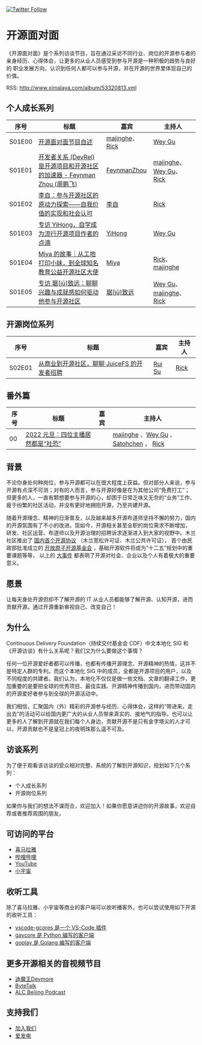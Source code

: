 [![Twitter Follow](https://img.shields.io/twitter/follow/osf2f?style=social)](https://twitter.com/osf2f)

# 开源面对面

《开源面对面》是个系列访谈节目，旨在通过采访不同行业、岗位的开源参与者的亲身经历、心得体会，让更多的从业人员感受到参与开源是一种积极的趋势与良好的
职业发展方向，认识到任何人都可以参与开源，并在开源的世界里体现自己的价值。

RSS: http://www.ximalaya.com/album/53320813.xml

## 个人成长系列

| 序号 | 标题 | 嘉宾 | 主持人 |
|:---:|---|---|---|
| S01E00 | [开源面对面节目自述](https://www.ximalaya.com/sound/456334989) | [majinghe](https://github.com/majinghe)、[Rick](https://github.com/linuxsuren) | [Wey Gu](https://github.com/wey-gu) |
| S01E01 | [开发者关系 (DevRel) 是开源项目和开源社区的加速器 - Feynman Zhou (周鹏飞)](https://www.ximalaya.com/sound/465458545) | [FeynmanZhou](https://github.com/FeynmanZhou) | [majinghe](https://github.com/majinghe)、[Wey Gu](https://github.com/wey-gu)、[Rick](https://github.com/linuxsuren) |
| S01E02 | [李自：参与开源社区的原动力探索——自我价值的实现和社会认可](https://www.ximalaya.com/sound/466962028) | [李自](https://github.com/robekeane) | [Rick](https://github.com/linuxsuren) |
| S01E03 | [专访 YiHong，自学成为流行开源项目作者的点滴](https://www.ximalaya.com/sound/474215643) | [YiHong](https://github.com/yihong0618) | [Wey Gu](https://github.com/wey-gu) |
| S01E04 | [Miya 的故事｜从工地打印小妹，到全球知名教育公益开源社区大使](https://www.ximalaya.com/sound/484328758) | [Miya](https://github.com/miyaliu666) | [Rick](https://github.com/linuxsuren)、[majinghe](https://github.com/majinghe) |
| S01E05 | [专访 琚[jū]致远：聊聊兴趣与成就感如何驱动他参与开源社区](https://www.ximalaya.com/sound/493354361) | [琚[jū]致远](https://github.com/juzhiyuan) | [Wey Gu](https://github.com/wey-gu)、[majinghe](https://github.com/majinghe)、[Rick](https://github.com/linuxsuren) |


## 开源岗位系列

| 序号 | 标题 | 嘉宾 | 主持人 |
|---|---|---|---|
| S02E01 | [从商业到开源社区，聊聊 JuiceFS 的开发者招聘](https://www.ximalaya.com/sound/482662081) | [Rui Su](https://github.com/Suave) | [Rick](https://github.com/linuxsuren) |

## 番外篇

| 序号 | 标题 | 嘉宾 | 主持人                                                                                                                                                               |
|---|---|---|-------------------------------------------------------------------------------------------------------------------------------------------------------------------|
| 00 | [2022 元旦：四位主播居然都是“社恐”](https://www.ximalaya.com/sound/487941499) | | [majinghe](https://github.com/majinghe) 、[Wey Gu](https://github.com/wey-gu) 、[Satohchen](https://github.com/Satohchen) ， [Rick](https://github.com/linuxsuren) |

## 背景

不论你身处何种岗位，参与开源都可以在很大程度上获益。但对部分人来说，参与开源有点深不可测；对有的人而言，参与开源好像是在为其他公司“免费打工”；
但更多的人，一直有颗想要参与开源的心，却困于日常乏味又无奈的“业务”工作、疲于纷繁的社区活动，并没有更好地拥抱开源，乃至共建开源。

随着开源理念、精神的日渐普及，以及越来越多开源布道师坚持不懈的努力，国内的开源氛围有了不小的改进。现如今，开源相关甚至全职的岗位需求不断增加，
研发、社区运营、布道师以及开源治理的招聘诉求逐渐进入到大家的视野中。木兰社区推出了 [国内首个开源协议](http://license.coscl.org.cn/) （木兰宽松许可证、木兰公共许可证），
首个由民政部批准成立的 [开放原子开源基金会](https://www.openatom.org/) ，基础开源软件将成为“十二五”规划中的重要课题等等，
以上的 [大事件](https://github.com/banburytang/open-source-is-eating-the-world) 都表明了开源对社会、企业以及个人有着极大的重要意义。

## 愿景

让每天身处开源但却不了解开源的 IT 从业人员都能够了解开源、认知开源，进而贡献开源。通过开源重新审视自己、改变自己！

## 为什么

Continuous Delivery Foundation（持续交付基金会 CDF）中文本地化 SIG 和《开源访谈》有什么关系呢？我们又为什么要做这个事情？

任何一位开源爱好者都可以传播，也都有传播开源理念、开源精神的热情，这并不是特定人群的专利。而这个本地化 SIG 中的成员，全都是开源项目的用户，以及不同程度的共建者。我们认为，本地化不仅仅是做一些文档、文章的翻译工作，更加重要的是要把全球的优秀项目、最佳实践、开源精神传播到国内，进而带动国内的开源爱好者参与到全球的开源活动中。

我们相信，汇聚国内（外）精彩的开源参与经历、心得体会，这样的“带进来，走出去”的活动可以给国内更广大的从业人员带来真实的、接地气的指导。也可以让更多的人了解到开源就在我们每个人身边，贡献开源不是只有金字塔尖的人才可以，开源贡献也不是皇冠上的夜明珠那么遥不可及。

## 访谈系列

为了便于观看该访谈的受众相对完整、系统的了解到开源知识，规划如下几个系列：

* 个人成长系列
* 开源岗位系列

如果你与我们的想法不谋而合，欢迎加入！如果你愿意讲述你的开源故事，欢迎自荐或者推荐周围的朋友。

## 可访问的平台

* [喜马拉雅](https://www.ximalaya.com/album/53320813)
* [哔哩哔哩](https://space.bilibili.com/433584098/channel/seriesdetail?sid=809206)
* [YouTube](https://www.youtube.com/channel/UCV7Ibg1k_aMSEcDFgJvuvdg)
* [小宇宙](https://www.xiaoyuzhoufm.com/podcast/617ab62d9a75e8810fc37b99)

## 收听工具

除了喜马拉雅、小宇宙等商业的客户端可以收听播客外，也可以尝试使用如下开源的收听工具：

* [vscode-gcores 是一个 VS-Code 插件](https://github.com/yihong0618/vscode-gcores)
* [gaycore 是 Python 编写的客户端](https://github.com/yihong0618/gaycore)
* [goplay 是 Golang 编写的客户端](https://github.com/LinuxSuRen/goplay)

## 更多开源相关的音视频节目

* [迪魔王Devmore](https://www.ximalaya.com/zhubo/343307074/)
* [ByteTalk](https://bytetalk.fm/)
* [ALC Beijing Podcast](https://www.ximalaya.com/keji/37853515/)

## 支持我们

- [加入我们](member.md)
- [爱发电](https://afdian.net/@opensource-f2f)
